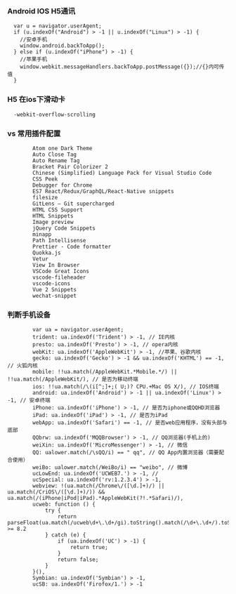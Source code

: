 ### Android IOS  H5通讯

      var u = navigator.userAgent;
      if (u.indexOf("Android") > -1 || u.indexOf("Linux") > -1) {
        //安卓手机
        window.android.backToApp();
      } else if (u.indexOf("iPhone") > -1) {
        //苹果手机
        window.webkit.messageHandlers.backToApp.postMessage({});//{}内可传值
      }
### H5 在ios下滑动卡
      -webkit-overflow-scrolling
### vs 常用插件配置
            Atom one Dark Theme
            Auto Close Tag
            Auto Rename Tag
            Bracket Pair Colorizer 2
            Chinese (Simplified) Language Pack for Visual Studio Code
            CSS Peek
            Debugger for Chrome
            ES7 React/Redux/GraphQL/React-Native snippets
            filesize
            GitLens — Git supercharged
            HTML CSS Support
            HTML Snippets
            Image preview
            jQuery Code Snippets
            minapp
            Path Intellisense
            Prettier - Code formatter
            Quokka.js
            Vetur
            View In Browser
            VSCode Great Icons
            vscode-fileheader
            vscode-icons
            Vue 2 Snippets
            wechat-snippet

            


      
   
### 判断手机设备

            var ua = navigator.userAgent;
            trident: ua.indexOf('Trident') > -1, // IE内核
            presto: ua.indexOf('Presto') > -1, // opera内核
            webKit: ua.indexOf('AppleWebKit') > -1, //苹果、谷歌内核
            gecko: ua.indexOf('Gecko') > -1 && ua.indexOf('KHTML') == -1, // 火狐内核
            mobile: !!ua.match(/AppleWebKit.*Mobile.*/) || !!ua.match(/AppleWebKit/), // 是否为移动终端
            ios: !!ua.match(/\(i[^;]+;( U;)? CPU.+Mac OS X/), // IOS终端
            android: ua.indexOf('Android') > -1 || ua.indexOf('Linux') > -1, // 安卓终端
            iPhone: ua.indexOf('iPhone') > -1, // 是否为iphone或QQHD浏览器
            iPad: ua.indexOf('iPad') > -1, // 是否为iPad
            webApp: ua.indexOf('Safari') == -1, // 是否web应用程序，没有头部与底部
            QQbrw: ua.indexOf('MQQBrowser') > -1, // QQ浏览器(手机上的)
            weiXin: ua.indexOf('MicroMessenger') > -1, // 微信
            QQ: ualower.match(/\sQQ/i) == " qq", // QQ App内置浏览器（需要配合使用）
            weiBo: ualower.match(/WeiBo/i) == "weibo", // 微博
            ucLowEnd: ua.indexOf('UCWEB7.') > -1, //
            ucSpecial: ua.indexOf('rv:1.2.3.4') > -1,
            webview: !(ua.match(/Chrome\/([\d.]+)/) || ua.match(/CriOS\/([\d.]+)/)) && ua.match(/(iPhone|iPod|iPad).*AppleWebKit(?!.*Safari)/),
            ucweb: function () {
                try {
                    return parseFloat(ua.match(/ucweb\d+\.\d+/gi).toString().match(/\d+\.\d+/).toString()) >= 8.2
                } catch (e) {
                    if (ua.indexOf('UC') > -1) {
                        return true;
                    }
                    return false;
                }
            }(),
            Symbian: ua.indexOf('Symbian') > -1,
            ucSB: ua.indexOf('Firofox/1.') > -1


